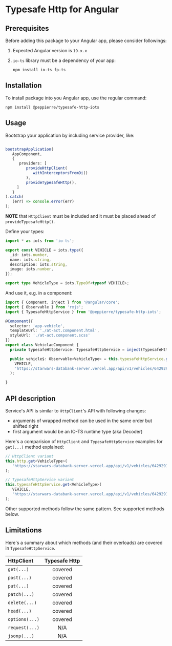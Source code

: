 # Typesafe Http for Angular

## Prerequisites

Before adding this package to your Angular app, please consider followings:

1. Expected Angular version is `19.x.x`
1. `io-ts` library must be a dependency of your app:

   `npm install io-ts fp-ts`

## Installation

To install package into you Angular app, use the regular command:

`npm install @peppierre/typesafe-http-iots`

## Usage

Bootstrap your application by including service provider, like:

```Typescript

bootstrapApplication(
   AppComponent,
   {
      providers: [
         provideHttpClient(
            withInterceptorsFromDi()
         ),
         provideTypesafeHttp(),
     ]
   }
).catch(
   (err) => console.error(err)
);
```

**NOTE** that `HttpClient` must be included and it must be placed ahead of `provideTypesafeHttp()`.

Define your types:

```Typescript
import * as iots from 'io-ts';

export const VEHICLE = iots.type({
  _id: iots.number,
  name: iots.string,
  description: iots.string,
  image: iots.number,
});

export type VehicleType = iots.TypeOf<typeof VEHICLE>;
```

And use it, e.g. in a component:

```Typescript
import { Component, inject } from '@angular/core';
import { Observable } from 'rxjs';
import { TypesafeHttpService } from '@peppierre/typesafe-http-iots';

@Component({
  selector: 'app-vehicle',
  templateUrl: './at-act.component.html',
  styleUrl: './at-act.component.scss'
})
export class VehiclaeComponent {
  private typesafeHttpService: TypesafeHttpService = inject(TypesafeHttpService);

  public vehicle$: Observable<VehicleType> = this.typesafeHttpService.get<VehicleType>(
    VEHICLE,
    'https://starwars-databank-server.vercel.app/api/v1/vehicles/6429291f021f17e13fbc1d43'
  );

}
```

## API description

Service's API is similar to `HttpClient`'s API with following changes:

- arguments of wrapped method can be used in the same order but shifted right
- first argument would be an IO-TS runtime type (aka Decoder)

Here's a comparision of `HttpClient` and `TypesafeHttpService` examples for `get(...)` method explained:

```Typescript
// HttpClient variant
this.http.get<VehicleType>(
   'https://starwars-databank-server.vercel.app/api/v1/vehicles/6429291f021f17e13fbc1d43'
);    
```

```Typescript
// TypesafeHttpService variant
this.typesafeHttpService.get<VehicleType>(
   VEHICLE,
   'https://starwars-databank-server.vercel.app/api/v1/vehicles/6429291f021f17e13fbc1d43'
);    
```

Other supported methods follow the same pattern. See supported methods below.

## Limitations

Here's a summary about which methods (and their overloads) are covered in `TypesafeHttpService`.

| HttpClient | Typesafe Http |
| :- | :-: |
| `get(...)` | covered |
| `post(...)` | covered |
| `put(...)` | covered |
| `patch(...)` | covered |
| `delete(...)` | covered |
| `head(...)` | covered |
| `options(...)` | covered |
| `request(...)` | N/A |
| `jsonp(...)` | N/A |

